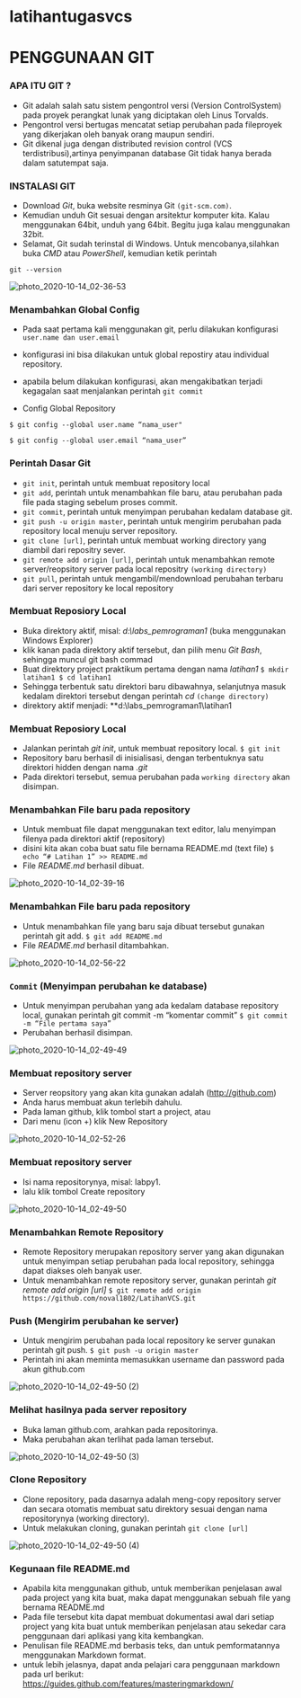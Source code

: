 # latihantugasvcs
# PENGGUNAAN GIT 


### APA ITU GIT ?
* Git adalah salah satu sistem pengontrol versi (Version ControlSystem) pada proyek perangkat lunak yang diciptakan oleh Linus Torvalds.
* Pengontrol versi bertugas mencatat setiap perubahan pada fileproyek yang dikerjakan oleh banyak orang maupun sendiri.
* Git dikenal juga dengan distributed revision control (VCS terdistribusi),artinya penyimpanan database Git tidak hanya berada dalam satutempat saja.


### INSTALASI GIT
* Download *Git*, buka website resminya Git `(git-scm.com)`.
* Kemudian unduh Git sesuai dengan arsitektur komputer kita. Kalau menggunakan 64bit, unduh yang 64bit. Begitu juga kalau menggunakan 32bit.
* Selamat, Git sudah terinstal di Windows. Untuk mencobanya,silahkan buka *CMD* atau *PowerShell*, kemudian ketik perintah

``git --version``

![photo_2020-10-14_02-36-53](https://user-images.githubusercontent.com/72790651/95907712-29266580-0dc6-11eb-819c-89f04a853fc8.jpg)


### Menambahkan Global Config
* Pada saat pertama kali menggunakan git, perlu dilakukan konfigurasi ``user.name dan user.email``
* konfigurasi ini bisa dilakukan untuk global repostiry atau individual repository.

* apabila belum dilakukan konfigurasi, akan mengakibatkan terjadi kegagalan saat menjalankan perintah `git commit`

* Config Global Repository

`$ git config --global user.name “nama_user"`

`$ git config --global user.email “nama_user”`


### Perintah Dasar Git

* `git init`, perintah untuk membuat repository local
* `git add`, perintah untuk menambahkan file baru, atau perubahan pada file pada staging sebelum proses commit.
* `git commit`, perintah untuk menyimpan perubahan kedalam database git.
* `git push -u origin master`, perintah untuk mengirim perubahan pada repository local menuju server repository.
* `git clone [url]`, perintah untuk membuat working directory yang diambil dari repositry sever.
* `git remote add origin [url]`, perintah untuk menambahkan remote server/reopsitory server pada local repositry ``(working directory)``
* `git pull`, perintah untuk mengambil/mendownload perubahan terbaru dari server repository ke local repository


### Membuat Reposiory Local

* Buka direktory aktif, misal: *d:\labs_pemrograman1* (buka menggunakan Windows Explorer)
* klik kanan pada direktory aktif tersebut, dan pilih menu *Git Bash*, sehingga muncul git bash commad
* Buat direktory project praktikum pertama dengan nama *latihan1*
``$ mkdir latihan1
$ cd latihan1``
* Sehingga terbentuk satu direktori baru dibawahnya, selanjutnya masuk kedalam direktori tersebut dengan perintah *cd* ``(change directory)``
* direktory aktif menjadi: **d:\labs_pemrograman1\latihan1


### Membuat Reposiory Local

* Jalankan perintah *git init*, untuk membuat repository local.
`$ git init`
* Repository baru berhasil di inisialisasi, dengan terbentuknya satu direktori hidden dengan nama .*git*
* Pada direktori tersebut, semua perubahan pada `working directory` akan disimpan.


### Menambahkan File baru pada repository

* Untuk membuat file dapat menggunakan text editor, lalu menyimpan filenya pada direktori aktif (repository)
* disini kita akan coba buat satu file bernama README.md (text file)
`$ echo “# Latihan 1” >> README.md`
* File *README.md* berhasil dibuat.

![photo_2020-10-14_02-39-16](https://user-images.githubusercontent.com/72790651/95907983-92a67400-0dc6-11eb-8545-aebcbc6d1a09.jpg)

### Menambahkan File baru pada repository

* Untuk menambahkan file yang baru saja dibuat tersebut gunakan perintah git add.
`$ git add README.md`
* File *README.md* berhasil ditambahkan.

![photo_2020-10-14_02-56-22](https://user-images.githubusercontent.com/72790651/95909668-14979c80-0dc9-11eb-8050-c8c3c0459298.jpg)

### `Commit` (Menyimpan perubahan ke database)

* Untuk menyimpan perubahan yang ada kedalam database repository local, gunakan perintah git commit -m “komentar commit”
`$ git commit -m “File pertama saya”`
* Perubahan berhasil disimpan.

![photo_2020-10-14_02-49-49](https://user-images.githubusercontent.com/72790651/95909911-7821ca00-0dc9-11eb-90af-688f07c62aae.jpg)

### Membuat repository server

* Server reopsitory yang akan kita gunakan adalah (http://github.com)
* Anda harus membuat akun terlebih dahulu.
* Pada laman github, klik tombol start a project, atau
* Dari menu (icon +) klik New Repository

![photo_2020-10-14_02-52-26](https://user-images.githubusercontent.com/72790651/95910140-cc2cae80-0dc9-11eb-9d1b-308a5332b20c.jpg)

### Membuat repository server

* Isi nama repositorynya, misal: labpy1.
* lalu klik tombol Create repository

![photo_2020-10-14_02-49-50](https://user-images.githubusercontent.com/72790651/95910427-42311580-0dca-11eb-8787-b8d9519b7682.jpg)

### Menambahkan Remote Repository

* Remote Repository merupakan repository server yang akan digunakan untuk menyimpan setiap perubahan pada local repository, sehingga dapat diakses oleh banyak user.
* Untuk menambahkan remote repository server, gunakan perintah *git remote add origin [url]*
`$ git remote add origin https://github.com/noval1802/LatihanVCS.git`


### Push (Mengirim perubahan ke server)

* Untuk mengirim perubahan pada local repository ke server gunakan perintah git push.
`$ git push -u origin master`
* Perintah ini akan meminta memasukkan username dan password pada akun github.com

![photo_2020-10-14_02-49-50 (2)](https://user-images.githubusercontent.com/72790651/95910887-f29f1980-0dca-11eb-8663-e7689e4d25e3.jpg)


### Melihat hasilnya pada server repository

* Buka laman github.com, arahkan pada repositorinya.
* Maka perubahan akan terlihat pada laman tersebut.

![photo_2020-10-14_02-49-50 (3)](https://user-images.githubusercontent.com/72790651/95911083-309c3d80-0dcb-11eb-82da-32e3ffa60e6c.jpg)


### Clone Repository

* Clone repository, pada dasarnya adalah meng-copy repository server dan secara otomatis membuat satu direktory sesuai dengan nama repositorynya (working directory).
* Untuk melakukan cloning, gunakan perintah `git clone [url]`

![photo_2020-10-14_02-49-50 (4)](https://user-images.githubusercontent.com/72790651/95911303-807b0480-0dcb-11eb-9987-3917daf42b1e.jpg)

### Kegunaan file README.md

* Apabila kita menggunakan github, untuk memberikan penjelasan awal pada project yang kita buat, maka dapat menggunakan sebuah file yang bernama README.md
* Pada file tersebut kita dapat membuat dokumentasi awal dari setiap project yang kita buat untuk memberikan penjelasan atau sekedar cara penggunaan dari aplikasi yang kita kembangkan.
* Penulisan file README.md berbasis teks, dan untuk pemformatannya menggunakan Markdown format.
* untuk lebih jelasnya, dapat anda pelajari cara penggunaan markdown pada url berikut: https://guides.github.com/features/masteringmarkdown/
